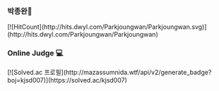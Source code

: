 <h3>박종완🤪</h3>  
[![HitCount](http://hits.dwyl.com/Parkjoungwan/Parkjoungwan.svg)](http://hits.dwyl.com/Parkjoungwan/Parkjoungwan)

<h3>Online Judge 💻</h3>
[![Solved.ac 프로필](http://mazassumnida.wtf/api/v2/generate_badge?boj=kjsd007)](https://solved.ac/kjsd007)
